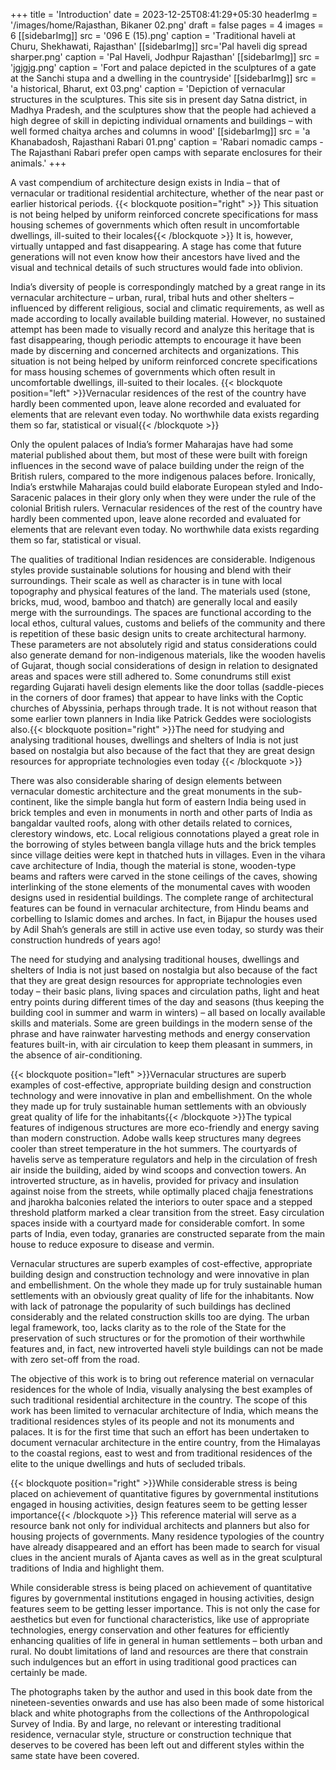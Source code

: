 +++
title = 'Introduction'
date = 2023-12-25T08:41:29+05:30
headerImg = '/images/home/Rajasthan, Bikaner 02.png'
draft = false
pages = 4
images = 6
[[sidebarImg]]
src = '096 E (15).png'
caption = 'Traditional haveli at Churu, Shekhawati, Rajasthan'
[[sidebarImg]]
src='Pal haveli dig spread sharper.png'
caption = 'Pal Haveli, Jodhpur Rajasthan'
[[sidebarImg]]
src = 'jgjgjg.png'
caption = 'Fort and palace depicted in the sculptures of a gate at the Sanchi stupa and a dwelling in the countryside'
[[sidebarImg]]
src = 'a historical, Bharut, ext 03.png'
caption = 'Depiction of vernacular structures in the sculptures. This site sis in present day Satna district, in Madhya Pradesh, and the sculptures show that the people had achieved a high degree of skill in depicting individual ornaments and buildings – with well formed chaitya arches and columns in wood'
[[sidebarImg]]
src = 'a Khanabadosh, Rajasthani Rabari 01.png'
caption = 'Rabari nomadic camps - The Rajasthani Rabari prefer open camps with separate enclosures for their animals.'
+++

A vast compendium of architecture design exists in India – that of vernacular or traditional residential architecture, whether of the near past or earlier historical periods. {{< blockquote position="right" >}} This situation is not being helped by uniform reinforced concrete specifications for mass housing schemes of governments which often result in uncomfortable dwellings, ill-suited to their locales{{< /blockquote >}} It is, however, virtually untapped and fast disappearing. A stage has come that future generations will not even know how their ancestors have lived and the visual and technical details of such structures would fade into oblivion.

India’s diversity of people is correspondingly matched by a great range in its vernacular architecture – urban,
rural, tribal huts and other shelters – influenced by different religious, social and climatic requirements, as well
as made according to locally available building material. However, no sustained attempt has been made to visually record and analyze this heritage that is fast disappearing, though periodic attempts to encourage it have been made by discerning and concerned architects and organizations. This situation is not being helped by uniform reinforced concrete specifications for mass housing schemes of governments which often result in uncomfortable dwellings, ill-suited to their locales. {{< blockquote position="left" >}}Vernacular residences of the rest of the country have hardly been commented upon, leave alone recorded and evaluated for elements that are relevant even today. No worthwhile data exists regarding them so far, statistical or visual{{< /blockquote >}}

Only the opulent palaces of India’s former Maharajas have had some material published about them, but most of these were built with foreign influences in the second wave of palace building under the reign of the British rulers, compared to the more indigenous palaces before. Ironically, India’s erstwhile Maharajas could build elaborate European styled and Indo-Saracenic palaces in their glory only when they were under the rule of the colonial British rulers. Vernacular residences of the rest of the country have hardly been commented upon, leave alone recorded and evaluated for elements that are relevant even today. No worthwhile data exists regarding them so far, statistical or visual.

The qualities of traditional Indian residences are considerable. Indigenous styles provide sustainable solutions for housing and blend with their surroundings. Their scale as well as character is in tune with local topography and physical features of the land. The materials used (stone, bricks, mud, wood, bamboo and thatch) are generally local and easily merge with the surroundings. The spaces are functional according to the local ethos, cultural values, customs and beliefs of the community and there is repetition of these basic design units to create architectural harmony. These parameters are not absolutely rigid and status considerations could also generate demand for non-indigenous materials, like the wooden havelis of Gujarat, though social considerations of design in relation to designated areas and spaces were still adhered to. Some conundrums still exist regarding Gujarati haveli design elements like the door tollas (saddle-pieces in the corners of door frames) that appear to have links with the Coptic churches of Abyssinia, perhaps through trade. It is not without reason that some earlier town planners in India like Patrick Geddes were sociologists also.{{< blockquote position="right" >}}The need for studying and analysing traditional houses, dwellings and shelters of India is not just based on nostalgia but also because of the fact that they are great design resources for appropriate technologies even today {{< /blockquote >}}

There was also considerable sharing of design elements between vernacular domestic architecture and the great monuments in the sub-continent, like the simple bangla hut form of eastern India being used in brick temples and even in monuments in north and other parts of India as bangaldar vaulted roofs, along with other details related to cornices, clerestory windows, etc. Local religious connotations played a great role in the borrowing of styles between bangla village huts and the brick temples since village deities were kept in thatched huts in villages. Even in the vihara cave architecture of India, though the material is stone, wooden-type beams and rafters were carved in the stone ceilings of the caves, showing interlinking of the stone elements of the monumental caves with wooden designs used in residential buildings. The complete range of architectural features can be found in vernacular architecture, from Hindu beams and corbelling to Islamic domes and arches. In fact, in Bijapur the houses used by Adil Shah’s generals are still in active use even today, so sturdy was their construction hundreds of years ago!

The need for studying and analysing traditional houses, dwellings and shelters of India is not just based on nostalgia but also because of the fact that they are great design resources for appropriate technologies even today – their basic plans, living spaces and circulation paths, light and heat entry points during different times of the day and seasons (thus keeping the building cool in summer and warm in winters) – all based on locally available skills and materials. Some are green buildings in the modern sense of the phrase and have rainwater harvesting methods and energy conservation features built-in, with air circulation to keep them pleasant in summers, in the absence of air-conditioning.

{{< blockquote position="left" >}}Vernacular structures are superb examples of cost-effective, appropriate building design and construction technology and were innovative in plan and embellishment. On the whole they made up for truly sustainable human settlements with an obviously great quality of life for the inhabitants{{< /blockquote >}}The typical features of indigenous structures are more eco-friendly and energy saving than modern construction. Adobe walls keep structures many degrees cooler than street temperature in the hot summers. The courtyards of havelis serve as temperature regulators and help in the circulation of fresh air inside the building, aided by wind scoops and convection towers. An introverted structure, as in havelis, provided for privacy and insulation against noise from the streets, while optimally placed chajja fenestrations and jharokha balconies related the interiors to outer space and a stepped threshold platform marked a clear transition from the street. Easy circulation spaces inside with a courtyard made for considerable comfort. In some parts of India, even today, granaries are constructed separate from the main house to reduce exposure to disease and vermin.

Vernacular structures are superb examples of cost-effective, appropriate building design and construction technology and were innovative in plan and embellishment. On the whole they made up for truly sustainable human settlements with an obviously great quality of life for the inhabitants. Now with lack of patronage the popularity of such buildings has declined considerably and the related construction skills too are dying. The urban legal framework, too, lacks clarity as to the role of the State for the preservation of such structures or for the promotion of their worthwhile features and, in fact, new introverted haveli style buildings can not be made with zero set-off from the road.

The objective of this work is to bring out reference material on vernacular residences for the whole of India, visually analysing the best examples of such traditional residential architecture in the country. The scope of this work has been limited to vernacular architecture of India, which means the traditional residences styles of its people and not its monuments and palaces. It is for the first time that such an effort has been undertaken to document vernacular architecture in the entire country, from the Himalayas to the coastal regions, east to west and from traditional residences of the elite to the unique dwellings and huts of secluded tribals.

{{< blockquote position="right" >}}While considerable stress is being placed on achievement of quantitative figures by governmental institutions engaged in housing activities, design features seem to be getting lesser importance{{< /blockquote >}} This reference material will serve as a resource bank not only for individual architects and planners but also for housing projects of governments. Many residence typologies of the country have already disappeared and an effort has been made to search for visual clues in the ancient murals of Ajanta caves as well as in the great sculptural traditions of India and highlight them.

While considerable stress is being placed on achievement of quantitative figures by governmental institutions engaged in housing activities, design features seem to be getting lesser importance. This is not only the case for aesthetics but even for functional characteristics, like use of appropriate technologies, energy conservation and other features for efficiently enhancing qualities of life in general in human settlements – both urban and rural. No doubt limitations of land and resources are there that constrain such indulgences but an effort in using traditional good practices can certainly be made.

The photographs taken by the author and used in this book date from the nineteen-seventies onwards and use has also been made of some historical black and white photographs from the collections of the Anthropological Survey of India. By and large, no relevant or interesting traditional residence, vernacular style, structure or construction technique that deserves to be covered has been left out and different styles within the same state have been covered.
